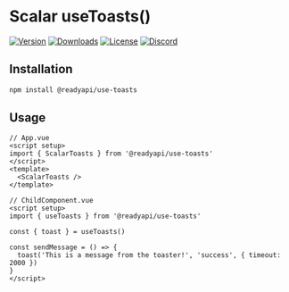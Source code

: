 # Scalar useToasts()

[![Version](https://img.shields.io/npm/v/%40readyapi/use-toasts)](https://www.npmjs.com/package/@readyapi/use-toasts)
[![Downloads](https://img.shields.io/npm/dm/%40readyapi/use-toasts)](https://www.npmjs.com/package/@readyapi/use-toasts)
[![License](https://img.shields.io/npm/l/%40scalar%2Fuse-toasts)](https://www.npmjs.com/package/@readyapi/use-toasts)
[![Discord](https://img.shields.io/discord/1135330207960678410?style=flat&color=5865F2)](https://discord.gg/8HeZcRGPFS)

## Installation

```bash
npm install @readyapi/use-toasts
```

## Usage

```vue
// App.vue
<script setup>
import { ScalarToasts } from '@readyapi/use-toasts'
</script>
<template>
  <ScalarToasts />
</template>
```

```vue
// ChildComponent.vue
<script setup>
import { useToasts } from '@readyapi/use-toasts'

const { toast } = useToasts()

const sendMessage = () => {
  toast('This is a message from the toaster!', 'success', { timeout: 2000 })
}
</script>
```
